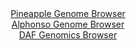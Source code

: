 <div id="Pineapple_Genome_Browser" align="center">
  <a href="https://igv.org/app/?sessionURL=blob:zZJRa9swFIX_i6BjA8eW5CaODWUkXtJ2bjvWNnWXUoxsy44WW3Ik2Uka8t.nlo29dNA8bAz0IF2udM85.nago1IxwUEAsI36NkLAAmoh1jekbip6RWqqQFCQSlELSFpQSXlGQbADBVGazK4vzM2F1o0KHIfpplcTXgpbuTapyZPgZK3sTNROKKqKpEISLaRyxpJ0wmFl11vTlDSNbWa7dt_JiSYOqZqF4Eo4DeVlsjbvJb9KSUm5qGlSt5VmLwISo8dozO2CfBzFN6Mso0pFdHuen4yi89GdO5nNTwfhfPblLJ4N4nc3rOREt5Ke3NJiJuUyPcJT7_S.uL1aRUsoVt1EFO3lkfvp3WTTMEnVCfLQ0PX6yPVMNIzndPM_uTaLHegc30Xn4ferxRjjKJ13qVrc49V0OpFj8arvIdhboBJZa0gA2UJ6AYKWCwdWHw96z1s0tCD0TTpSMBA8PFpAS5ItTfvDDuhtY3gBiq7aF3QsIGROJQh6PoQe8n3cP_aOoe.jvbUDraz.XrTT2bXvQTzCeJAUrNIG5jxRvFE24dzussIunw7MMjL4fIZlF2.P8Dj0Y14Xm3SpGxTl8Fs4_EOeFjDjX77QmH2Lqn9C3luE2Do9FLfbcnt5H9dEkM18Hd5dX.RtcTYNo6ft11fjeQbpsGgKIWuiTb.pmONP4joiGeHaFDqmWMoqprexSVGsQYCwa8AFmaiEIRHIMn0PLWihPvzwG1B3_7j_AQ--">Pineapple Genome Browser</a>
</div>
<div id="Alphonso_Genome_Browser" align="center">
  <a href="https://igv.org/app/?sessionURL=blob:zZJRb9owFIX_i6VWmxSSOCHQRKqmAGVF3ZgKBVSqKrpJnOCR2K5tSAHx3.dWm_ayTeVh0yQ_2FfXvuccfwe0JVJRzlCEPBsHNsbIQmrFmynUoiJjqIlCUQGVIhaSpCCSsIyg6IAKUBpmk0_m5kproSLHoVq0amAlt5VvQw17zqBRdsZrp8.rClIuQXOpnJ6ELXdouW01JAUhbDPbtwMnBw0OVGLFmeKOIKxMGvNe8qOUlITxmiT1ptL0VUBi9BiNuV3Ah3gxjbOMKHVDdqP8Mr4ZxXP_arb82OkvZ1.uF7PO4nxKSwZ6I8ll6t.Jq3RyPRd4_nTmDW9p7AbxoCdYLEZn_uD86llQSdQl7uILvxtg_yUaynLy_D.5Noue6Hxwt7.DwS7jQfE8nsJystAh.NBv5.3f.D5aqOLZxpCAspXsRti1fLdjBV6n9bLFF5brhiYdySmKHh4tpCVka9P.cEB6JwwvSJGnzSs6FuIyJxJFrdB1uzgMvaDdbbthiI_WAW1k9feiHc4mYdf1Ys_rJAWttIE5TxQTygbG7G1W2OX.xCyh2M2GnwXp8uW6mOF1Pry_lfti28ybX2bpGf9m9Ov3GaNvUfRPqHuLEFunp6J25vXWc1ZO46.dfTuejPZk1Rv1xv17iv8Q0GnhFFzWoE2_qZjjd962ICkwbQpbqmhKK6p3C5Mjb1CEPd9gizJeccMhkmX6zrVcCwfu.594.sfH4zc-">Alphonso Genome Browser</a>
</div>


<div id="DAF_Genomics_Browser" align="center">
  <a href="https://igv.org/app/?sessionURL=blob:tZFra9swFIb_i6D95Psljg1huJdspcsKCZ6XlBJO7OPYrSx5kly3C_nvE17HYKOMQQeSOOJc3ld6DuQRhWw4IwnxLDe0XJcYRNZ8WEHbUfwELUqSVEAlGkRghQJZgSQ5kAqkgmz5UXfWSnUyse0SKnOPjLdNIS3pW9CZkveqRl1qeha08I0zGKRV8FYXK7CBdjVnkttQFCil6dgdsv12AH38zG3Hkbhte6qaUXWrTWhjpVWBdtuwEp_.YuQ_KOvVvEvzVTr2X.PzVTlLr6_Sz_5ltnk_Od9kNx_ybJKfrpo9A9ULnHW7E29eYtqFe19H.cBiHxcBhWm66_nixL84vXzqGoFy5kbu1I9CzwnI0SCUF73GQIpauIkbGJE3NbwgMF9CP5zofxC8IcntnUGUgOJBl98eiHruNCwi8Ws_cjMIFyUKkpix40RuHHthEAVOHLtH40B6Qd.Y5jxbxpHjpZ43sXbQav2qoeMXaqE_k2.F8rfJev8rKrVYa0Lzs3V58YXd04diOMvl5vzxZhndr18BZZBXH1Zx0YLSqR_XFyxAtV6LTP3i4h_vjt8B">DAF Genomics Browser</a>
</div>
